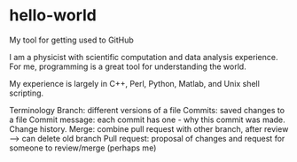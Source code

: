 # hello-world
My tool for getting used to GitHub

I am a physicist with scientific computation and data analysis experience. For 
me, programming is a great tool for understanding the world.

My experience is largely in C++, Perl, Python, Matlab, and Unix shell scripting.

Terminology
Branch: different versions of a file
Commits: saved changes to a file
Commit message: each commit has one - why this commit was made. Change history.
Merge: combine pull request with other branch, after review --> can delete old branch
Pull request: proposal of changes and request for someone to review/merge (perhaps me)

